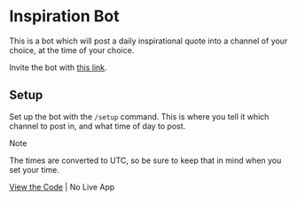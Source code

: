 # Inspiration Bot

This is a bot which will post a daily inspirational quote into a channel of your choice, at the time of your choice.

Invite the bot with [this link](https://discord.com/api/oauth2/authorize?client_id=947284017126989885&permissions=19456&scope=bot%20applications.commands).

## Setup

Set up the bot with the `/setup` command. This is where you tell it which channel to post in, and what time of day to post.

> [!NOTE]
> The times are converted to UTC, so be sure to keep that in mind when you set your time.

[View the Code](https://github.com/nhcarrigan/inspiration-bot) | No Live App
